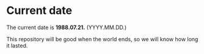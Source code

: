 # Current date

The current date is **1988.07.21.** (YYYY.MM.DD.)

This repository will be good when the world ends, so we will know how long it lasted.